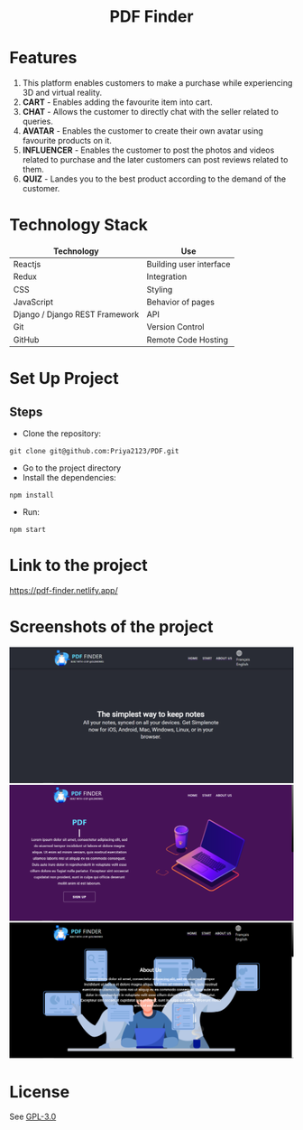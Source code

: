 <div align="center">

# PDF Finder

</div>

# Features
1. This platform enables customers to make a purchase while experiencing 3D and virtual reality.
2. <b>CART</b> -  Enables adding the favourite item into cart.
3. <b>CHAT</b> -  Allows the customer to directly chat with the seller related to queries.
4. <b>AVATAR</b> -  Enables the customer to create their own avatar using favourite products on it. 
5. <b>INFLUENCER</b> -  Enables the customer to post the photos and videos related to purchase and the later customers can post reviews related to them.
6. <b>QUIZ</b> - Landes you to the best product according to the demand of the customer.

# Technology Stack
<table>
  <thead align="center">
    <tr>
      <td><strong>Technology</strong></td>
      <td><strong>Use</strong></td>
    </tr>
  </thead>
  <tbody>
   <tr>
      <td>Reactjs</td>
      <td>Building user interface</td>
    </tr>
    <tr>
      <td>Redux</td>
      <td>Integration</td>
    </tr>
    <tr>
      <td>CSS</td>
      <td>Styling</td>
    </tr>
     <tr>
      <td>JavaScript</td>
      <td>Behavior of pages</td>
    </tr>
    <tr>
      <td>Django / Django REST Framework</td>
      <td>API</td>
    </tr>
    <tr>
      <td>Git</td>
      <td>Version Control</td>
    </tr>
    <tr>
      <td>GitHub</td>
      <td>Remote Code Hosting</td>
    </tr>
  </tbody>

</table>


# Set Up Project

## Steps
- Clone the repository:
```
git clone git@github.com:Priya2123/PDF.git
```
- Go to the project directory
- Install the dependencies:
```
npm install
```
- Run:
```
npm start
```

# Link to the project

<a href="https://pdf-finder.netlify.app/">
https://pdf-finder.netlify.app/
</a>

# Screenshots of the project
<img src="/assets/1.PNG" alt="" />
<img src="/assets/2.PNG" alt="" />
<img src="/assets/3.PNG" alt="" />

# License

See [GPL-3.0](https://choosealicense.com/licenses/gpl-3.0/)